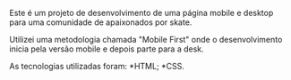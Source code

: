 Este é um projeto de desenvolvimento de uma página mobile e desktop para uma comunidade de apaixonados por skate.

Utilizei uma metodologia chamada "Mobile First" onde o desenvolvimento inicia pela versão mobile e depois parte para a desk.

As tecnologias utilizadas foram:
*HTML;
*CSS.